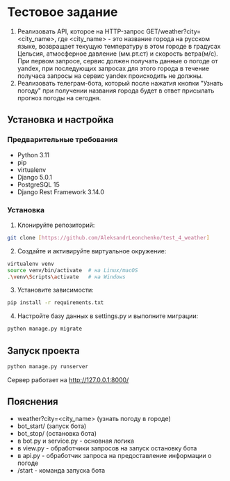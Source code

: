 # Тестовое задание

1. Реализовать API, которое на HTTP-запрос GET/weather?city=<city_name>, 
где <city_name> - это название города на русском языке, возвращает текущую температуру 
в этом городе в градусах Цельсия, атмосферное давление (мм.рт.ст) и скорость ветра(м/с). 
При первом запросе, сервис должен получать данные о погоде от yandex, 
при последующих запросах для этого города в течение получаса запросы на сервис yandex 
происходить не должны.
2. Реализовать телеграм-бота, который после нажатия кнопки "Узнать погоду" при получении 
названия города будет в ответ присылать прогноз погоды на сегодня.

## Установка и настройка

### Предварительные требования
- Python 3.11
- pip
- virtualenv
- Django 5.0.1
- PostgreSQL 15
- Django Rest Framework 3.14.0

### Установка
1. Клонируйте репозиторий:
```bash
git clone [https://github.com/AleksandrLeonchenko/test_4_weather]
```
2. Создайте и активируйте виртуальное окружение:
```bash
virtualenv venv
source venv/bin/activate  # на Linux/macOS
.\venv\Scripts\activate   # на Windows
```
3. Установите зависимости:
```bash
pip install -r requirements.txt
```
4. Настройте базу данных в settings.py и выполните миграции:
```bash
python manage.py migrate
```

## Запуск проекта
```bash
python manage.py runserver
```
Сервер работает на http://127.0.0.1:8000/

## Пояснения
- weather?city=<city_name> (узнать погоду в городе)
- bot_start/ (запуск бота)
- bot_stop/ (остановка бота)
- в bot.py и service.py - основная логика
- в view.py - обработчики запросов на запуск остановку бота
- в api.py - обработчик запроса на предоставление информации о погоде
- /start - команда запуска бота

